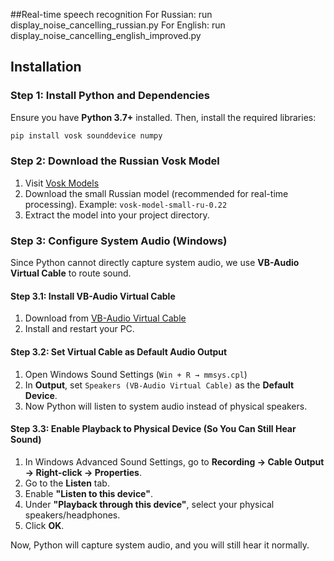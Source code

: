 ##Real-time speech recognition
For Russian: run display_noise_cancelling_russian.py
For English: run display_noise_cancelling_english_improved.py

## Installation

### Step 1: Install Python and Dependencies
Ensure you have **Python 3.7+** installed. Then, install the required libraries:

```bash
pip install vosk sounddevice numpy
```

### Step 2: Download the Russian Vosk Model
1. Visit [Vosk Models](https://alphacephei.com/vosk/models)
2. Download the small Russian model (recommended for real-time processing). Example: `vosk-model-small-ru-0.22`
3. Extract the model into your project directory.

### Step 3: Configure System Audio (Windows)
Since Python cannot directly capture system audio, we use **VB-Audio Virtual Cable** to route sound.

#### Step 3.1: Install VB-Audio Virtual Cable
1. Download from [VB-Audio Virtual Cable](https://vb-audio.com/Cable/)
2. Install and restart your PC.

#### Step 3.2: Set Virtual Cable as Default Audio Output
1. Open Windows Sound Settings (`Win + R → mmsys.cpl`)
2. In **Output**, set `Speakers (VB-Audio Virtual Cable)` as the **Default Device**.
3. Now Python will listen to system audio instead of physical speakers.

#### Step 3.3: Enable Playback to Physical Device (So You Can Still Hear Sound)
1. In Windows Advanced Sound Settings, go to **Recording → Cable Output → Right-click → Properties**.
2. Go to the **Listen** tab.
3. Enable **"Listen to this device"**.
4. Under **"Playback through this device"**, select your physical speakers/headphones.
5. Click **OK**.

Now, Python will capture system audio, and you will still hear it normally.
